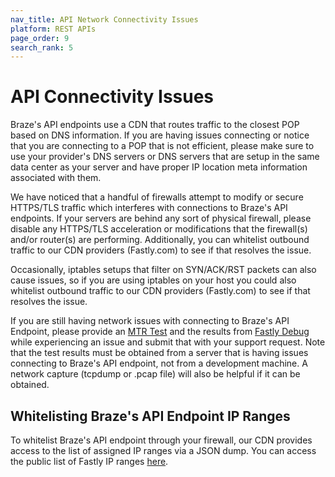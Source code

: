 ```yaml
---
nav_title: API Network Connectivity Issues
platform: REST APIs
page_order: 9
search_rank: 5
---
```

# API Connectivity Issues

Braze's API endpoints use a CDN that routes traffic to the closest POP based
on DNS information.  If you are having issues connecting or notice that you
are connecting to a POP that is not efficient, please make sure to use your
provider's DNS servers or DNS servers that are setup in the same data center
as your server and have proper IP location meta information associated with
them.

We have noticed that a handful of firewalls attempt to modify or secure
HTTPS/TLS traffic which interferes with connections to Braze's API endpoints.
If your servers are behind any sort of physical firewall, please disable any
HTTPS/TLS acceleration or modifications that the firewall(s) and/or router(s)
are performing.  Additionally, you can whitelist outbound traffic to our CDN
providers (Fastly.com) to see if that resolves the issue.

Occasionally, iptables setups that filter on SYN/ACK/RST packets can also
cause issues, so if you are using iptables on your host you could also
whitelist outbound traffic to our CDN providers (Fastly.com) to see if that
resolves the issue.

If you are still having network issues with connecting to Braze's API Endpoint,
please provide an [MTR Test][1] and the results from [Fastly Debug][2]
while experiencing an issue and submit that with your support request.
Note that the test results must be obtained from a server that is having issues connecting
to Braze's API endpoint, not from a development machine.  A network capture
(tcpdump or .pcap file) will also be helpful if it can be obtained.

## Whitelisting Braze's API Endpoint IP Ranges

To whitelist Braze's API endpoint through your firewall, our CDN provides
access to the list of assigned IP ranges via a JSON dump. You can access the public list of Fastly IP ranges [here][3].


[1]: https://helpdesk.privateinternetaccess.com/hc/en-us/articles/219333928-What-is-an-MTR-test-and-how-do-I-run-it
[2]: http://www.fastly-debug.com/
[3]: https://api.fastly.com/public-ip-list
